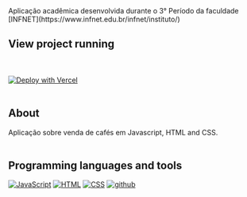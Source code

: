 
<div>  
  Aplicação acadêmica desenvolvida  durante o 3° Período da faculdade [INFNET](https://www.infnet.edu.br/infnet/instituto/)</div> 

##  View project running 
  
 <br /><br /> [![Deploy with Vercel](https://vercel.com/button)](https://cafe-vendas.vercel.app/)<br /><br />

## About
  
Aplicação sobre venda de cafés  em Javascript, HTML and CSS. <br /><br /> 
    
## Programming languages and tools

<p align="left">
   <a href="https://github.com/Zwiicker?tab=repositories&q=&type=&language=javascript&sort="><img src="https://img.shields.io/badge/JavaScript-F7DF1E?style=for-the-badge&logo=javascript&logoColor=black" alt="JavaScript"/></a>
  <a href="https://github.com/Zwiicker?tab=repositories&q=&type=&language=html&sort="><img src="https://img.shields.io/badge/HTML5-E34F26?style=for-the-badge&logo=html5&logoColor=white" alt="HTML"/></a>
   <a href="https://github.com/Zwiicker?tab=repositories&q=&type=&language=css&sort="><img src="https://img.shields.io/badge/CSS-239120?&style=for-the-badge&logo=css3&logoColor=white" alt="CSS"/></a>
  <a href="https://github.com/">
  <img src="https://img.shields.io/badge/GitHub-100000?style=for-the-badge&logo=github&logoColor=white" alt="github"/>
  </a>
</p>
<br /><br />
